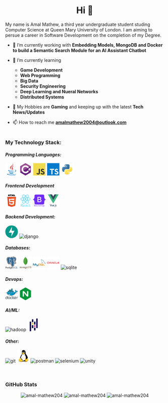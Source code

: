<h1 align="center">Hi 👋</h1>

<p>My name is Amal Mathew, a third year undergraduate student studing Computer Science at Queen Mary University of London. I am aiming to persue a career in Software Development on the completion of my Degree.</p>

- 🔭 I’m currently working with **Embedding Models, MongoDB and Docker to build a Semantic Search Module for an AI Assistant Chatbot**

- 🌱 I’m currently learning 
    - **Game Development**
    - **Web Programming**
    - **Big Data**
    - **Security Engineering**
    - **Deep Learning and Nueral Networks**
    - **Distributed Systems**

- 🤖 My Hobbies are **Gaming** and keeping up with the latest **Tech News/Updates** 

- 📫 How to reach me **amalmathew2004@outlook.com**


<h1></h1>
<h3 align="left">My Technology Stack:</h3>
<section>
<div>
<h4><i>Programming Languages:</i></h4>
    <div>
        <img src="https://raw.githubusercontent.com/devicons/devicon/master/icons/java/java-original.svg" alt="java" width="40" height="40"/>
        <img src="https://raw.githubusercontent.com/devicons/devicon/master/icons/csharp/csharp-original.svg" alt="csharp" width="40" height="40"/>
        <img src="https://raw.githubusercontent.com/devicons/devicon/master/icons/javascript/javascript-original.svg" alt="javascript" width="40" height="40"/>
        <img src="https://raw.githubusercontent.com/devicons/devicon/master/icons/typescript/typescript-original.svg" alt="typescript" width="40" height="40"/>
        <img src="https://raw.githubusercontent.com/devicons/devicon/master/icons/python/python-original.svg" alt="python" width="40" height="40"/>
    </div>
<h4><i>Frontend Development</i></h4>
    <div>
        <img src="https://raw.githubusercontent.com/devicons/devicon/master/icons/html5/html5-original-wordmark.svg" alt="html5" width="40" height="40"/> 
        <img src="https://raw.githubusercontent.com/devicons/devicon/master/icons/react/react-original-wordmark.svg" alt="react" width="40" height="40"/>
        <img src="https://raw.githubusercontent.com/devicons/devicon/master/icons/bootstrap/bootstrap-plain-wordmark.svg" alt="bootstrap" width="40" height="40"/>
        <img src="https://raw.githubusercontent.com/devicons/devicon/master/icons/vuejs/vuejs-original-wordmark.svg" alt="vuejs" width="40" height="40"/>
    </div>

<h4><i>Backend Development:</i></h4>
    <div>
        <svg fill="none" height="40" width="40" xmlns="http://www.w3.org/2000/svg" viewBox="0 0 154 154"><circle cx="77" cy="77" fill="#05998b" r="77"/><path d="M81.375 18.667l-38.75 70H77.5l-3.875 46.666 38.75-70H77.5z" fill="#fff"/></svg>
        <img src="https://cdn.worldvectorlogo.com/logos/django.svg" alt="django" width="40" height="40"/>
    </div>
<h4><i>Databases:</i></h4>
    <div>
        <img src="https://raw.githubusercontent.com/devicons/devicon/master/icons/postgresql/postgresql-original-wordmark.svg" alt="postgresql" width="40" height="40"/>
        <img src="https://raw.githubusercontent.com/devicons/devicon/master/icons/mongodb/mongodb-original-wordmark.svg" alt="mongodb" width="40" height="40"/> 
        <img src="https://raw.githubusercontent.com/devicons/devicon/master/icons/mysql/mysql-original-wordmark.svg" alt="mysql" width="40" height="40"/>
        <img src="https://raw.githubusercontent.com/devicons/devicon/master/icons/oracle/oracle-original.svg" alt="oracle" width="40" height="40"/>
        <img src="https://www.vectorlogo.zone/logos/sqlite/sqlite-icon.svg" alt="sqlite" width="40" height="40"/>
    </div>
</div>

<div>
<h4><i>Devops:</i></h4>
    <div>
        <img src="https://raw.githubusercontent.com/devicons/devicon/master/icons/docker/docker-original-wordmark.svg" alt="docker" width="40" height="40"/>
        <img src="https://raw.githubusercontent.com/devicons/devicon/master/icons/nginx/nginx-original.svg" alt="nginx" width="40" height="40"/>
    </div>

<h4><i>AI/ML:</i></h4>
    <div>
        <img src="https://www.vectorlogo.zone/logos/apache_hadoop/apache_hadoop-icon.svg" alt="hadoop" width="40" height="40"/>
        <img src="https://raw.githubusercontent.com/devicons/devicon/2ae2a900d2f041da66e950e4d48052658d850630/icons/pandas/pandas-original.svg" alt="pandas" width="40" height="40"/>
    </div>

<h4><i>Other:</i></h4>
    <div>
        <img src="https://www.vectorlogo.zone/logos/git-scm/git-scm-icon.svg" alt="git" width="40" height="40"/>
        <img src="https://raw.githubusercontent.com/devicons/devicon/master/icons/linux/linux-original.svg" alt="linux" width="40" height="40"/>
        <img src="https://www.vectorlogo.zone/logos/getpostman/getpostman-icon.svg" alt="postman" width="40" height="40"/>
        <img src="https://raw.githubusercontent.com/detain/svg-logos/780f25886640cef088af994181646db2f6b1a3f8/svg/selenium-logo.svg" alt="selenium" width="40" height="40"/>
        <img src="https://www.vectorlogo.zone/logos/unity3d/unity3d-icon.svg" alt="unity" width="40" height="40"/> 
    </div>
</div>
</section>
<br>
<h1></h1>
<h3 align="left">GitHub Stats</h3>

<p align="center">
  <img src="https://github-readme-streak-stats.herokuapp.com/?user=amal-mathew204&theme=dark" alt="amal-mathew204" />
  <img src="https://github-readme-stats.vercel.app/api?username=amal-mathew204&show_icons=true&theme=dark&locale=en" alt="amal-mathew204" />
  <img src="https://github-readme-stats.vercel.app/api/top-langs?username=amal-mathew204&show_icons=true&theme=dark&locale=en&layout=compact" alt="amal-mathew204" />
</p>
